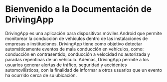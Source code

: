 # Bienvenido a la Documentación de DrivingApp

DrivingApp es una aplicación para dispositivos móviles Android que permite monitorear la conducción de vehículos dentro de las instalaciones de empresas o instituciones. DrivingApp tiene como objetivo detectar automáticamente eventos de mala conducción en vehículos, como: conducción en contrasentido, conducción a velocidad no autorizada y paradas repentinas de un vehículo.
Además, DrivingApp permite a los usuarios generar alertas de tráfico, seguridad y accidentes automovilísticos, con la finalidad de informar a otros usuarios que un evento ha ocurrido cerca de su ubicación.


